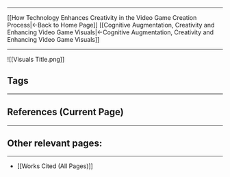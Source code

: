___
[[How Technology Enhances Creativity in the Video Game Creation Process|←Back to Home Page]]
[[Cognitive Augmentation, Creativity and Enhancing Video Game Visuals|←Cognitive Augmentation, Creativity and Enhancing Video Game Visuals]]
____
![[Visuals Title.png]]
## Tags
_____

## References (Current Page)
____

## Other relevant pages:
_____
- [[Works Cited (All Pages)]] 